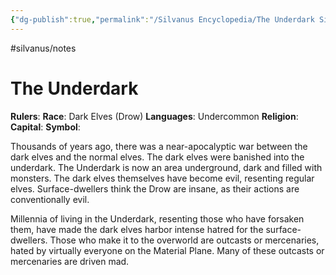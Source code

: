 ```yaml
---
{"dg-publish":true,"permalink":"/Silvanus Encyclopedia/The Underdark Silvanus/"}
---
```


#silvanus/notes 
# The Underdark

**Rulers**: 
**Race**: Dark Elves (Drow)
**Languages**: Undercommon
**Religion**: 
**Capital**: 
**Symbol**: 

Thousands of years ago, there was a near-apocalyptic war between the dark elves and the normal elves. The dark elves were banished into the underdark. The Underdark is now an area underground, dark and filled with monsters. The dark elves themselves have become evil, resenting regular elves. Surface-dwellers think the Drow are insane, as their actions are conventionally evil. 

Millennia of living in the Underdark, resenting those who have forsaken them, have made the dark elves harbor intense hatred for the surface-dwellers. Those who make it to the overworld are outcasts or mercenaries, hated by virtually everyone on the Material Plane. Many of these outcasts or mercenaries are driven mad. 